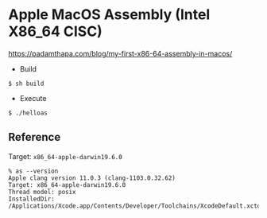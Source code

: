 # Apple MacOS Assembly (Intel X86_64 CISC)


https://padamthapa.com/blog/my-first-x86-64-assembly-in-macos/

* Build

```
$ sh build
```

* Execute

```
$ ./helloas
```

## Reference

Target: `x86_64-apple-darwin19.6.0`

```
% as --version
Apple clang version 11.0.3 (clang-1103.0.32.62)
Target: x86_64-apple-darwin19.6.0
Thread model: posix
InstalledDir: /Applications/Xcode.app/Contents/Developer/Toolchains/XcodeDefault.xctoolchain/usr/bin
```
